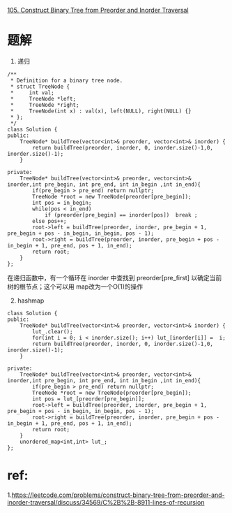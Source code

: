 [105. Construct Binary Tree from Preorder and Inorder Traversal](https://leetcode.com/problems/construct-binary-tree-from-preorder-and-inorder-traversal/)

# 题解
1. 递归
```
/**
 * Definition for a binary tree node.
 * struct TreeNode {
 *     int val;
 *     TreeNode *left;
 *     TreeNode *right;
 *     TreeNode(int x) : val(x), left(NULL), right(NULL) {}
 * };
 */
class Solution {
public:
    TreeNode* buildTree(vector<int>& preorder, vector<int>& inorder) {
        return buildTree(preorder, inorder, 0, inorder.size()-1,0, inorder.size()-1);
    }
    
private:
    TreeNode* buildTree(vector<int>& preorder, vector<int>& inorder,int pre_begin, int pre_end, int in_begin ,int in_end){
        if(pre_begin > pre_end) return nullptr;
        TreeNode *root = new TreeNode(preorder[pre_begin]);
        int pos = in_begin;
        while(pos < in_end)
            if (preorder[pre_begin] == inorder[pos])  break ;
        else pos++;
        root->left = buildTree(preorder, inorder, pre_begin + 1, pre_begin + pos - in_begin, in_begin, pos - 1);
        root->right = buildTree(preorder, inorder, pre_begin + pos -in_begin + 1, pre_end, pos + 1, in_end);
        return root;
    }
};
```

在递归函数中，有一个循环在 inorder 中查找到 preorder[pre_first] 以确定当前树的根节点；这个可以用 map改为一个O(1)的操作

2. hashmap



```
class Solution {
public:
    TreeNode* buildTree(vector<int>& preorder, vector<int>& inorder) {
        lut_.clear();
        for(int i = 0; i < inorder.size(); i++) lut_[inorder[i]] =  i;
        return buildTree(preorder, inorder, 0, inorder.size()-1,0, inorder.size()-1);
    }
    
private:
    TreeNode* buildTree(vector<int>& preorder, vector<int>& inorder,int pre_begin, int pre_end, int in_begin ,int in_end){
        if(pre_begin > pre_end) return nullptr;
        TreeNode *root = new TreeNode(preorder[pre_begin]);
        int pos = lut_[preorder[pre_begin]];
        root->left = buildTree(preorder, inorder, pre_begin + 1, pre_begin + pos - in_begin, in_begin, pos - 1);
        root->right = buildTree(preorder, inorder, pre_begin + pos -in_begin + 1, pre_end, pos + 1, in_end);
        return root;
    }
    unordered_map<int,int> lut_;
};
```

# ref:
1.https://leetcode.com/problems/construct-binary-tree-from-preorder-and-inorder-traversal/discuss/34569/C%2B%2B-8911-lines-of-recursion

